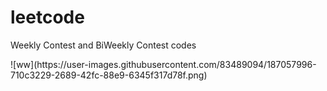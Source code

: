 # leetcode


<p> 
Weekly Contest and BiWeekly Contest codes

</p>![ww](https://user-images.githubusercontent.com/83489094/187057996-710c3229-2689-42fc-88e9-6345f317d78f.png)
